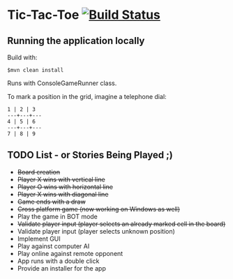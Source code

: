 # Tic-Tac-Toe [![Build Status](https://travis-ci.org/rafaelfiume/tictactoe.svg?branch=master)](https://travis-ci.org/rafaelfiume/tictactoe)

## Running the application locally

Build with:

    $mvn clean install

Runs with ConsoleGameRunner class.

To mark a position in the grid, imagine a telephone dial:

    1 | 2 | 3
    ---+---+---
    4 | 5 | 6
    ---+---+---
    7 | 8 | 9

## TODO List - or Stories Being Played ;)

* ~~Board creation~~
* ~~Player X wins with vertical line~~
* ~~Player O wins with horizontal line~~
* ~~Player X wins with diagonal line~~
* ~~Game ends with a draw~~
* ~~Cross platform game (now working on Windows as well)~~
* Play the game in BOT mode
* ~~Validate player input (player selects an already marked cell in the board)~~
* Validate player input (player selects unknown position)
* Implement GUI
* Play against computer AI
* Play online against remote opponent
* App runs with a double click
* Provide an installer for the app
